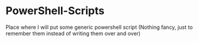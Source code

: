 # PowerShell-Scripts
Place where I will put some generic powershell script (Nothing fancy, just to remember them instead of writing them over and over)
